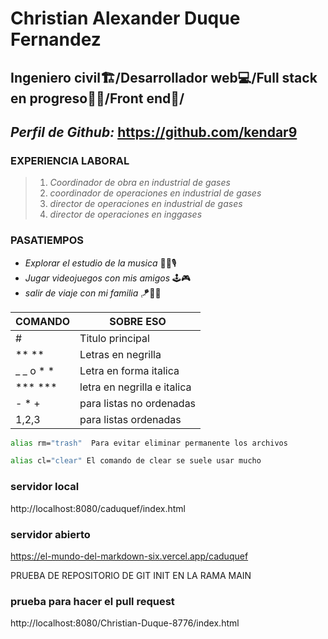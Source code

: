 # Christian Alexander Duque Fernandez 
## Ingeniero civil🏗/Desarrollador web💻/Full stack en progreso👨‍💻/Front end💽/

## _Perfil de Github:_ https://github.com/kendar9

### **EXPERIENCIA LABORAL**
> 1. _Coordinador de obra en industrial de gases_
> 2. _coordinador de operaciones en industrial de gases_
> 3. _director de operaciones en industrial de gases_
> 4. _director de operaciones en inggases_
### **PASATIEMPOS**
- _Explorar el estudio  de la musica_ 🎸🎤🎙  
- _Jugar videojuegos con mis amigos_ 🕹🎮
- _salir de viaje con mi familia_ 🪁🧼🍦

| COMANDO | SOBRE ESO |
| ------ | ------ |
| # | Titulo principal |
| ** ** | Letras en negrilla |
| _ _ o * * | Letra en forma italica |
| *** *** | letra en negrilla e italica |
| - * + | para listas no ordenadas |
| 1,2,3 | para  listas ordenadas |


```sh
alias rm="trash"  Para evitar eliminar permanente los archivos
```
```sh
alias cl="clear" El comando de clear se suele usar mucho
```
### **servidor local**
http://localhost:8080/caduquef/index.html

### **servidor abierto**

https://el-mundo-del-markdown-six.vercel.app/caduquef

PRUEBA DE REPOSITORIO DE GIT INIT EN LA RAMA MAIN

### **prueba para hacer el pull  request**

http://localhost:8080/Christian-Duque-8776/index.html
